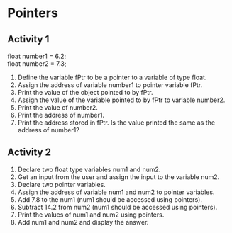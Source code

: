 # Pointers

## Activity 1

float number1 = 6.2;  
float number2 = 7.3;  
1. Define the variable fPtr to be a pointer to a variable of type float.  
2. Assign the address of variable number1 to pointer variable fPtr.  
3. Print the value of the object pointed to by fPtr.  
4. Assign the value of the variable pointed to by fPtr to variable number2.  
5. Print the value of number2.  
6. Print the address of number1.  
7. Print the address stored in fPtr. Is the value printed the same as the address of number1?  

## Activity 2

1. Declare two float type variables num1 and num2.  
2. Get an input from the user and assign the input to the variable num2.  
3. Declare two pointer variables.  
4. Assign the address of variable num1 and num2 to pointer variables.  
5. Add 7.8 to the num1 (num1 should be accessed using pointers).  
6. Subtract 14.2 from num2 (num1 should be accessed using pointers).  
7. Print the values of num1 and num2 using pointers.  
8. Add num1 and num2 and display the answer.  